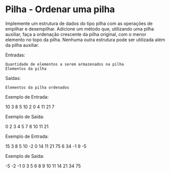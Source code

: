 # Pilha - Ordenar uma pilha
Implemente um estrutura de dados do tipo pilha com as operações de empilhar e desempilhar. Adicione um método que, utilizando uma pilha auxiliar, faça a ordenação crescente da pilha original, com o menor elemento no topo da pilha. Nenhuma outra estrutura pode ser utilizada além da pilha auxiliar.

Entradas:

    Quantidade de elementos a serem armazenados na pilha
    Elementos da pilha
Saídas:

    Elementos da pilha ordenados

Exemplo de Entrada:

10
3 8 5 10 2 0 4 11 21 7

Exemplo de Saída:

0 2 3 4 5 7 8 10 11 21

Exemplo de Entrada:

15
3 8 5 10 -2 0 14 11 21 75 6 34 -1 9 -5

Exemplo de Saída:

-5 -2 -1 0 3 5 6 8 9 10 11 14 21 34 75